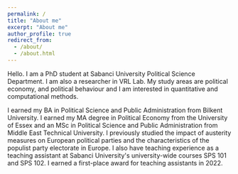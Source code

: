 ```yaml
---
permalink: /
title: "About me"
excerpt: "About me"
author_profile: true
redirect_from: 
  - /about/
  - /about.html
---
```


Hello. I am a PhD student at Sabanci University Political Science Department. I am also a researcher in VRL Lab. My study areas are political economy, and political behaviour and I am interested in quantitative and computational methods. 

I earned my BA in Political Science and Public Administration from Bilkent University. I earned my MA degree in Political Economy from the University of Essex and an MSc in Political Science and Public Administration from Middle East Technical University. I previously studied the impact of austerity measures on European political parties and the characteristics of the populist party electorate in Europe. I also have teaching experience as a teaching assistant at Sabanci University's university-wide courses SPS 101 and SPS 102. I earned a first-place award for teaching assistants in 2022.
